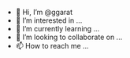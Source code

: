 - 👋 Hi, I’m @ggarat
- 👀 I’m interested in ...
- 🌱 I’m currently learning ...
- 💞️ I’m looking to collaborate on ...
- 📫 How to reach me ...

<!---
ggarat/ggarat is a ✨ special ✨ repository because its `README.md` (this file) appears on your GitHub profile.
You can click the Preview link to take a look at your changes.
--->
